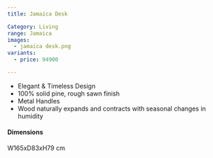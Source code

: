 ```yaml
---
title: Jamaica Desk

Category: Living
range: Jamaica
images:
  - jamaica desk.png
variants:
  - price: 94900

---
```

* Elegant & Timeless Design
* 100% solid pine, rough sawn finish
* Metal Handles
* Wood naturally expands and contracts with seasonal changes in humidity

#### Dimensions
W165xD83xH79 cm
